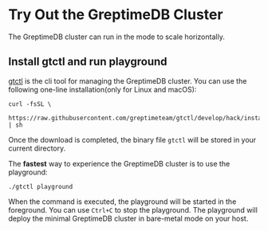 # Try Out the GreptimeDB Cluster

The GreptimeDB cluster can run in the mode to scale horizontally.

## Install gtctl and run playground

[gtctl](https://github.com/GreptimeTeam/gtctl) is the cli tool for managing the GreptimeDB cluster. You can use the following one-line installation(only for Linux and macOS):

```
curl -fsSL \
  https://raw.githubusercontent.com/greptimeteam/gtctl/develop/hack/install.sh | sh
```

Once the download is completed, the binary file `gtctl` will be stored in your current directory.

The **fastest** way to experience the GreptimeDB cluster is to use the playground:

```
./gtctl playground
```

When the command is executed, the playground will be started in the foreground. You can use `Ctrl+C` to stop the playground. The playground will deploy the minimal GreptimeDB cluster in bare-metal mode on your host.
